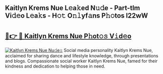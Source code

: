 ## Kaitlyn Krems Nue L𝚎a𝚔ed N𝚞𝚍e - Part-tlm Vi𝚍𝚎o L𝚎a𝚔s - H𝚘𝚝 O𝚗𝚕yf𝚊ns P𝚑𝚘tos l22wW

# <h2><a href="http://kf1jeq.oniu.top/?m=Kaitlyn+Krems+Nue">🔗👉 🔴 Kaitlyn Krems Nue P𝚑ot𝚘𝚜 V𝚒d𝚎o</a></h2>

[![Kaitlyn Krems Nue Nu𝚍e𝚜](https://i.imgur.com/0qMVB7G.gif)](http://kf1jeq.oniu.top/?m=Kaitlyn+Krems+Nue)
Social media personality Kaitlyn Krems Nue, acclaimed for sharing dance and lifestyle knowledge, through presentations and blogs. Compassionate social worker Kaitlyn Krems Nue, famed for their kindness and dedication to helping those in need.  
